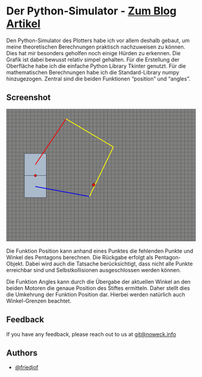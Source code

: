 # Der Python-Simulator - [Zum Blog Artikel](https://blog.noweck.info/der-plotter/)

Den Python-Simulator des Plotters habe ich vor allem deshalb gebaut, um meine theoretischen Berechnungen praktisch nachzuweisen zu können. Dies hat mir besonders geholfen noch einige Hürden zu erkennen. Die Grafik ist dabei bewusst relativ simpel gehalten. Für die Erstellung der Oberfläche habe ich die einfache Python Library Tkinter genutzt. Für die mathematischen Berechnungen habe ich die Standard-Library numpy hinzugezogen. Zentral sind die beiden Funktionen “position” und “angles”.


## Screenshot
![Plotter Simulation](/images/animations/Plotter-circles.gif)

Die Funktion Position kann anhand eines Punktes die fehlenden Punkte und Winkel des Pentagons berechnen. Die Rückgabe erfolgt als Pentagon-Objekt. Dabei wird auch die Tatsache berücksichtigt, dass nicht alle Punkte erreichbar sind und Selbstkollisionen ausgeschlossen werden können.

Die Funktion Angles kann durch die Übergabe der aktuellen Winkel an den beiden Motoren die genaue Position des Stiftes ermitteln. Daher stellt dies die Umkehrung der Funktion Position dar. Hierbei werden natürlich auch Winkel-Grenzen beachtet.
## Feedback

If you have any feedback, please reach out to us at git@noweck.info
## Authors

- [@friedjof](https://www.github.com/friedjof)

